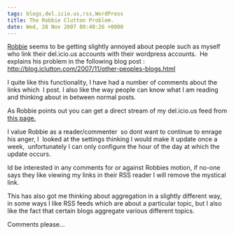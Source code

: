 ```yaml
---
tags: blogs,del.icio.us,rss,WordPress
title: The Robbie Clutton Problem.
date: Wed, 28 Nov 2007 09:40:26 +0000
---
```

[Robbie](http://blog.iclutton.com "Robbie") seems to be getting slightly annoyed about people such as myself who link their del.icio.us accounts with their wordpress accounts.  He explains his problem in the following blog post :  
http://blog.iclutton.com/2007/11/other-peoples-blogs.html  
  
I quite like this functionality, I have had a number of comments about the links which  I post. I also like the way people can know what I am reading and thinking about in between normal posts.  
  
As Robbie points out you can get a direct stream of my del.icio.us feed from [this page.](http://del.icio.us/simonmcmanus "this page. ")  
  
I value Robbie as a reader/commenter  so dont want to continue to enrage his anger, I  looked at the settings thinking I would make it update once a week,  unfortunately I can only configure the hour of the day at which the update occurs.  
  
Id be interested in any comments for or against Robbies motion, if no-one says they like viewing my links in their RSS reader I will remove the mystical link.  
  
This has also got me thinking about aggregation in a slightly different way, in some ways I like RSS feeds which are about a particular topic, but I also like the fact that certain blogs aggregate various different topics.  
  
Comments please...
